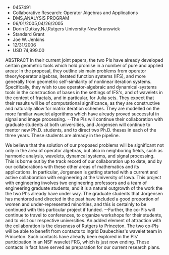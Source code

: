 
* 0457491
* Collaborative Research: Operator Algebras and Applications
* DMS,ANALYSIS PROGRAM
* 06/01/2005,04/26/2005
* Dorin Dutkay,NJ,Rutgers University New Brunswick
* Standard Grant
* Joe W. Jenkins
* 12/31/2006
* USD 74,999.00

ABSTRACT In their current joint papers, the two PIs have already developed
certain geometric tools which hold promise in a number of pure and applied
areas: In the proposal, they outline six main problems from operator
theory/operator algebras, iterated function systems (IFS), and more generally
from geometric self-similarity of nonlinear iteration systems. Specifically,
they wish to use operator-algebraic and dynamical-systems tools in the
construction of bases in the settings of IFS's, and of wavelets in the context
of fractals, and in particular, for Julia sets. They expect that their results
will be of computational significance, as they are constructive and naturally
allow for matrix iteration schemes. They are modelled on the more familiar
wavelet algorithms which have already proved successful in signal and image
processing. --The PIs will continue their collaboration with graduate students
at both universities, and Jorgensen will continue to mentor new Ph.D. students,
and to direct two Ph.D. theses in each of the three years. These students are
already in the pipeline.

We believe that the solution of our proposed problems will be significant not
only in the area of operator algebras, but also in neighboring fields, such as
harmonic analysis, wavelets, dynamcal systems, and signal processing. This is
borne out by the track record of our collaboration up to date, and by our
collaborations with these other areas of mathematics and its applications. In
particular, Jorgensen is getting started with a current and active collaboration
with engineering at the University of Iowa. This project with engineering
involves two engineering professors and a team of engineering graduate students,
and it is a natural outgrowth of the work the the two PI's already have under
way. The graduate students that Jorgensen has mentored and directed in the past
have included a good proportion of women and under-represented minorities, and
this is certainly to be continued with this particular project if funded.
--Further, the co-PIs will continue to travel to conferences, to organize
workshops for their students, and to visit our respective universities. An added
element of attraction with the collaboration is the closeness of Rutgers to
Princeton. The two co-PIs will be able to benefit from contacts to Ingrid
Daubechies's wavelet team in Princeton. Such contacts have already been explored
in the PIs' participation in an NSF wavelet FRG, which is just now ending. These
contacts in fact have served as preparation for our current research plans.
